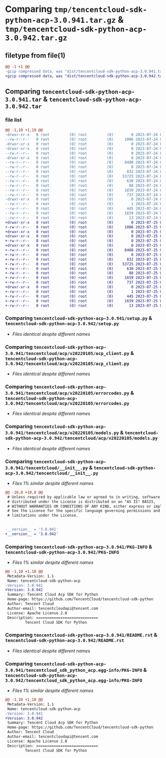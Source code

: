 # Comparing `tmp/tencentcloud-sdk-python-acp-3.0.941.tar.gz` & `tmp/tencentcloud-sdk-python-acp-3.0.942.tar.gz`

## filetype from file(1)

```diff
@@ -1 +1 @@
-gzip compressed data, was "dist/tencentcloud-sdk-python-acp-3.0.941.tar", last modified: Mon Jul 24 00:18:03 2023, max compression
+gzip compressed data, was "dist/tencentcloud-sdk-python-acp-3.0.942.tar", last modified: Tue Jul 25 04:09:42 2023, max compression
```

## Comparing `tencentcloud-sdk-python-acp-3.0.941.tar` & `tencentcloud-sdk-python-acp-3.0.942.tar`

### file list

```diff
@@ -1,19 +1,19 @@
-drwxr-xr-x   0 root         (0) root         (0)        0 2023-07-24 00:18:03.000000 tencentcloud-sdk-python-acp-3.0.941/
--rw-r--r--   0 root         (0) root         (0)     1006 2023-07-24 00:18:03.000000 tencentcloud-sdk-python-acp-3.0.941/setup.py
-drwxr-xr-x   0 root         (0) root         (0)        0 2023-07-24 00:18:03.000000 tencentcloud-sdk-python-acp-3.0.941/tencentcloud/
-drwxr-xr-x   0 root         (0) root         (0)        0 2023-07-24 00:18:03.000000 tencentcloud-sdk-python-acp-3.0.941/tencentcloud/acp/
--rw-r--r--   0 root         (0) root         (0)        0 2023-07-24 00:18:03.000000 tencentcloud-sdk-python-acp-3.0.941/tencentcloud/acp/__init__.py
-drwxr-xr-x   0 root         (0) root         (0)        0 2023-07-24 00:18:03.000000 tencentcloud-sdk-python-acp-3.0.941/tencentcloud/acp/v20220105/
--rw-r--r--   0 root         (0) root         (0)     8408 2023-07-24 00:18:03.000000 tencentcloud-sdk-python-acp-3.0.941/tencentcloud/acp/v20220105/acp_client.py
--rw-r--r--   0 root         (0) root         (0)        0 2023-07-24 00:18:03.000000 tencentcloud-sdk-python-acp-3.0.941/tencentcloud/acp/v20220105/__init__.py
--rw-r--r--   0 root         (0) root         (0)      832 2023-07-24 00:18:03.000000 tencentcloud-sdk-python-acp-3.0.941/tencentcloud/acp/v20220105/errorcodes.py
--rw-r--r--   0 root         (0) root         (0)    53725 2023-07-24 00:18:03.000000 tencentcloud-sdk-python-acp-3.0.941/tencentcloud/acp/v20220105/models.py
--rw-r--r--   0 root         (0) root         (0)      630 2023-07-24 00:18:03.000000 tencentcloud-sdk-python-acp-3.0.941/tencentcloud/__init__.py
--rw-r--r--   0 root         (0) root         (0)       88 2023-07-24 00:18:03.000000 tencentcloud-sdk-python-acp-3.0.941/setup.cfg
--rw-r--r--   0 root         (0) root         (0)     1659 2023-07-24 00:18:03.000000 tencentcloud-sdk-python-acp-3.0.941/PKG-INFO
--rw-r--r--   0 root         (0) root         (0)      737 2023-07-24 00:18:03.000000 tencentcloud-sdk-python-acp-3.0.941/README.rst
-drwxr-xr-x   0 root         (0) root         (0)        0 2023-07-24 00:18:03.000000 tencentcloud-sdk-python-acp-3.0.941/tencentcloud_sdk_python_acp.egg-info/
--rw-r--r--   0 root         (0) root         (0)        1 2023-07-24 00:18:03.000000 tencentcloud-sdk-python-acp-3.0.941/tencentcloud_sdk_python_acp.egg-info/dependency_links.txt
--rw-r--r--   0 root         (0) root         (0)      445 2023-07-24 00:18:03.000000 tencentcloud-sdk-python-acp-3.0.941/tencentcloud_sdk_python_acp.egg-info/SOURCES.txt
--rw-r--r--   0 root         (0) root         (0)     1659 2023-07-24 00:18:03.000000 tencentcloud-sdk-python-acp-3.0.941/tencentcloud_sdk_python_acp.egg-info/PKG-INFO
--rw-r--r--   0 root         (0) root         (0)       13 2023-07-24 00:18:03.000000 tencentcloud-sdk-python-acp-3.0.941/tencentcloud_sdk_python_acp.egg-info/top_level.txt
+drwxr-xr-x   0 root         (0) root         (0)        0 2023-07-25 04:09:42.000000 tencentcloud-sdk-python-acp-3.0.942/
+-rw-r--r--   0 root         (0) root         (0)     1006 2023-07-25 04:09:42.000000 tencentcloud-sdk-python-acp-3.0.942/setup.py
+drwxr-xr-x   0 root         (0) root         (0)        0 2023-07-25 04:09:42.000000 tencentcloud-sdk-python-acp-3.0.942/tencentcloud/
+drwxr-xr-x   0 root         (0) root         (0)        0 2023-07-25 04:09:42.000000 tencentcloud-sdk-python-acp-3.0.942/tencentcloud/acp/
+-rw-r--r--   0 root         (0) root         (0)        0 2023-07-25 04:09:42.000000 tencentcloud-sdk-python-acp-3.0.942/tencentcloud/acp/__init__.py
+drwxr-xr-x   0 root         (0) root         (0)        0 2023-07-25 04:09:42.000000 tencentcloud-sdk-python-acp-3.0.942/tencentcloud/acp/v20220105/
+-rw-r--r--   0 root         (0) root         (0)     8408 2023-07-25 04:09:42.000000 tencentcloud-sdk-python-acp-3.0.942/tencentcloud/acp/v20220105/acp_client.py
+-rw-r--r--   0 root         (0) root         (0)        0 2023-07-25 04:09:42.000000 tencentcloud-sdk-python-acp-3.0.942/tencentcloud/acp/v20220105/__init__.py
+-rw-r--r--   0 root         (0) root         (0)      832 2023-07-25 04:09:42.000000 tencentcloud-sdk-python-acp-3.0.942/tencentcloud/acp/v20220105/errorcodes.py
+-rw-r--r--   0 root         (0) root         (0)    53725 2023-07-25 04:09:42.000000 tencentcloud-sdk-python-acp-3.0.942/tencentcloud/acp/v20220105/models.py
+-rw-r--r--   0 root         (0) root         (0)      630 2023-07-25 04:09:42.000000 tencentcloud-sdk-python-acp-3.0.942/tencentcloud/__init__.py
+-rw-r--r--   0 root         (0) root         (0)       88 2023-07-25 04:09:42.000000 tencentcloud-sdk-python-acp-3.0.942/setup.cfg
+-rw-r--r--   0 root         (0) root         (0)     1659 2023-07-25 04:09:42.000000 tencentcloud-sdk-python-acp-3.0.942/PKG-INFO
+-rw-r--r--   0 root         (0) root         (0)      737 2023-07-25 04:09:42.000000 tencentcloud-sdk-python-acp-3.0.942/README.rst
+drwxr-xr-x   0 root         (0) root         (0)        0 2023-07-25 04:09:42.000000 tencentcloud-sdk-python-acp-3.0.942/tencentcloud_sdk_python_acp.egg-info/
+-rw-r--r--   0 root         (0) root         (0)        1 2023-07-25 04:09:42.000000 tencentcloud-sdk-python-acp-3.0.942/tencentcloud_sdk_python_acp.egg-info/dependency_links.txt
+-rw-r--r--   0 root         (0) root         (0)      445 2023-07-25 04:09:42.000000 tencentcloud-sdk-python-acp-3.0.942/tencentcloud_sdk_python_acp.egg-info/SOURCES.txt
+-rw-r--r--   0 root         (0) root         (0)     1659 2023-07-25 04:09:42.000000 tencentcloud-sdk-python-acp-3.0.942/tencentcloud_sdk_python_acp.egg-info/PKG-INFO
+-rw-r--r--   0 root         (0) root         (0)       13 2023-07-25 04:09:42.000000 tencentcloud-sdk-python-acp-3.0.942/tencentcloud_sdk_python_acp.egg-info/top_level.txt
```

### Comparing `tencentcloud-sdk-python-acp-3.0.941/setup.py` & `tencentcloud-sdk-python-acp-3.0.942/setup.py`

 * *Files identical despite different names*

### Comparing `tencentcloud-sdk-python-acp-3.0.941/tencentcloud/acp/v20220105/acp_client.py` & `tencentcloud-sdk-python-acp-3.0.942/tencentcloud/acp/v20220105/acp_client.py`

 * *Files identical despite different names*

### Comparing `tencentcloud-sdk-python-acp-3.0.941/tencentcloud/acp/v20220105/errorcodes.py` & `tencentcloud-sdk-python-acp-3.0.942/tencentcloud/acp/v20220105/errorcodes.py`

 * *Files identical despite different names*

### Comparing `tencentcloud-sdk-python-acp-3.0.941/tencentcloud/acp/v20220105/models.py` & `tencentcloud-sdk-python-acp-3.0.942/tencentcloud/acp/v20220105/models.py`

 * *Files identical despite different names*

### Comparing `tencentcloud-sdk-python-acp-3.0.941/tencentcloud/__init__.py` & `tencentcloud-sdk-python-acp-3.0.942/tencentcloud/__init__.py`

 * *Files 1% similar despite different names*

```diff
@@ -10,8 +10,8 @@
 # Unless required by applicable law or agreed to in writing, software
 # distributed under the License is distributed on an "AS IS" BASIS,
 # WITHOUT WARRANTIES OR CONDITIONS OF ANY KIND, either express or implied.
 # See the License for the specific language governing permissions and
 # limitations under the License.
 
 
-__version__ = '3.0.941'
+__version__ = '3.0.942'
```

### Comparing `tencentcloud-sdk-python-acp-3.0.941/PKG-INFO` & `tencentcloud-sdk-python-acp-3.0.942/PKG-INFO`

 * *Files 1% similar despite different names*

```diff
@@ -1,10 +1,10 @@
 Metadata-Version: 1.1
 Name: tencentcloud-sdk-python-acp
-Version: 3.0.941
+Version: 3.0.942
 Summary: Tencent Cloud Acp SDK for Python
 Home-page: https://github.com/TencentCloud/tencentcloud-sdk-python
 Author: Tencent Cloud
 Author-email: tencentcloudapi@tencent.com
 License: Apache License 2.0
 Description: ============================
         Tencent Cloud SDK for Python
```

### Comparing `tencentcloud-sdk-python-acp-3.0.941/README.rst` & `tencentcloud-sdk-python-acp-3.0.942/README.rst`

 * *Files identical despite different names*

### Comparing `tencentcloud-sdk-python-acp-3.0.941/tencentcloud_sdk_python_acp.egg-info/PKG-INFO` & `tencentcloud-sdk-python-acp-3.0.942/tencentcloud_sdk_python_acp.egg-info/PKG-INFO`

 * *Files 1% similar despite different names*

```diff
@@ -1,10 +1,10 @@
 Metadata-Version: 1.1
 Name: tencentcloud-sdk-python-acp
-Version: 3.0.941
+Version: 3.0.942
 Summary: Tencent Cloud Acp SDK for Python
 Home-page: https://github.com/TencentCloud/tencentcloud-sdk-python
 Author: Tencent Cloud
 Author-email: tencentcloudapi@tencent.com
 License: Apache License 2.0
 Description: ============================
         Tencent Cloud SDK for Python
```

